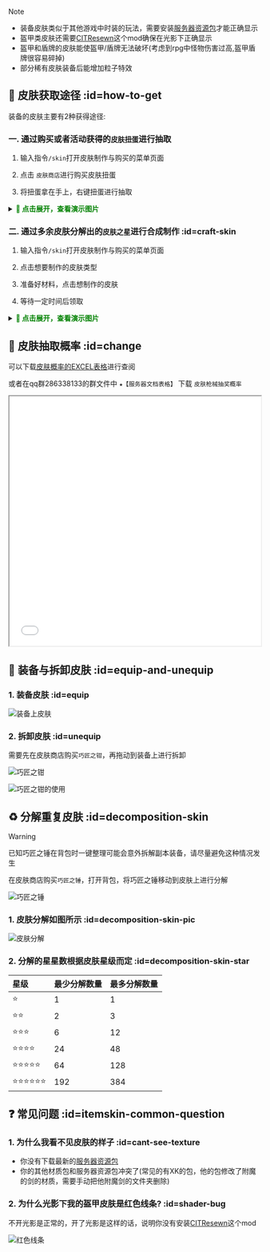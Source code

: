 > [!note]
> + 装备皮肤类似于其他游戏中时装的玩法，需要安装[服务器资源包](resourcepack.md)才能正确显示
> + 盔甲类皮肤还需要[CITResewn](https://modrinth.com/mod/cit-resewn)这个mod确保在光影下正确显示
> + 盔甲和盾牌的皮肤能使盔甲/盾牌无法破坏(考虑到rpg中怪物伤害过高,盔甲盾牌很容易碎掉)
> + 部分稀有皮肤装备后能增加粒子特效


## 🧶 皮肤获取途径 :id=how-to-get

装备的皮肤主要有2种获得途径:

### 一. 通过购买或者活动获得的`皮肤扭蛋`进行抽取

1. 输入指令`/skin`打开皮肤制作与购买的菜单页面

2. 点击 `皮肤商店`进行购买皮肤扭蛋

3. 将扭蛋拿在手上，右键扭蛋进行抽取

<details>

<summary><font color=green><b>🧷 点击展开，查看演示图片</b></font></summary>

![皮肤商店](pics/itemskin/skin_shop.png)

![皮肤扭蛋](pics/itemskin/skin_shop_crate.png)

![皮肤抽取](pics/itemskin/skin_roll.gif)

</details>

### 二. 通过多余皮肤分解出的`皮肤之星`进行合成制作 :id=craft-skin

1. 输入指令`/skin`打开皮肤制作与购买的菜单页面

2. 点击想要制作的皮肤类型

3. 准备好材料，点击想制作的皮肤

4. 等待一定时间后领取

<details>

<summary><font color=green><b>🧷 点击展开，查看演示图片</b></font></summary>

![皮肤制作](pics/itemskin/skin_craft.png)

![皮肤制作](pics/itemskin/skin_craft_1.png)

![皮肤制作完成后领取](pics/itemskin/skin_craft_2.png)

</details>

## 📃 皮肤抽取概率 :id=change

可以下载[皮肤概率的EXCEL表格](https://gitee.com/neverlag/dripdrop_wiki/releases/download/v1.0/%E7%9A%AE%E8%82%A4%E6%9E%AA%E6%A2%B0%E6%8A%BD%E5%A5%96%E6%A6%82%E7%8E%87.xlsx)进行查阅

或者在qq群286338133的群文件中 `★【服务器文档表格】` 下载 `皮肤枪械抽奖概率`

<iframe src="excel/皮肤枪械抽奖概率.htm" width="100%" height="500"></iframe>

## 👕 装备与拆卸皮肤 :id=equip-and-unequip

### 1. 装备皮肤 :id=equip

![装备上皮肤](pics/itemskin/skin_change.gif)

### 2. 拆卸皮肤 :id=unequip

需要先在皮肤商店购买`巧匠之钳`，再拖动到装备上进行拆卸

![巧匠之钳](pics/itemskin/skin_shop_shears.png)

![巧匠之钳的使用](pics/itemskin/skin_shop_shears_use.gif)

## ♻️ 分解重复皮肤 :id=decomposition-skin

> [!warning]
> 已知巧匠之锤在背包时一键整理可能会意外拆解副本装备，请尽量避免这种情况发生

在皮肤商店购买`巧匠之锤`，打开背包，将巧匠之锤移动到皮肤上进行分解

![巧匠之锤](pics/itemskin/skin_shop_hammer.png)

### 1. 皮肤分解如图所示 :id=decomposition-skin-pic

![皮肤分解](pics/itemskin/skin_hammer_use.gif)

### 2. 分解的星星数根据皮肤星级而定 :id=decomposition-skin-star

| 星级                      | 最少分解数量                  | 最多分解数量              |
| :------------------------- | :------------------------- | :--------------------- |
| ⭐ |1 | 1              |
| ⭐⭐ |2 | 3                 |
| ⭐⭐⭐ |6 | 12              |
| ⭐⭐⭐⭐ |24 | 48     |
| ⭐⭐⭐⭐⭐ |64 | 128    |
| ⭐⭐⭐⭐⭐⭐ |192 | 384      |


## ❓ 常见问题 :id=itemskin-common-question

### 1. 为什么我看不见皮肤的样子 :id=cant-see-texture

+ 你没有下载最新的[服务器资源包](resourcepack.md)
+ 你的其他材质包和服务器资源包冲突了(常见的有XK的包，他的包修改了附魔的剑的材质，需要手动把他附魔剑的文件夹删除)

### 2. 为什么光影下我的盔甲皮肤是红色线条? :id=shader-bug

不开光影是正常的，开了光影是这样的话，说明你没有安装[CITResewn](https://modrinth.com/mod/cit-resewn)这个mod

![红色线条](pics/itemskin/skin_error.png)
